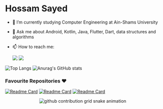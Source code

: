 # Hossam Sayed

- 🔭 I’m currently studying Computer Engineering at Ain-Shams University
- 💬 Ask me about Android, Kotlin, Java, Flutter, Dart, data structures and algorithms
- 📫 How to reach me:
  
  <a href="https://www.linkedin.com/in/hossam-sayed-nasr/" target="_blank"><img src="https://img.shields.io/badge/-LinkedIn-%230077B5?style=for-the-badge&logo=linkedin&logoColor=white" target="_blank"></a> <a href = "mailto: hossamsayed3030@gmail.com"><img src="https://img.shields.io/badge/-Gmail-%23333?style=for-the-badge&logo=gmail&logoColor=white" target="_blank"></a>
  

![Top Langs](https://github-readme-stats.vercel.app/api/top-langs/?username=Hossam-Sayed&layout=compact&theme=default&langs_count=8&line_height=24&exclude_repo=Embedded-Systems-Project) ![Anurag's GitHub stats](https://github-readme-stats.vercel.app/api?username=Hossam-Sayed&custom_title=Hossam's%20GitHub%20stats&theme=default&show_icons=true&include_all_commits=true&line_height=24)

### Favourite Repositories ❤



[![Readme Card](https://github-readme-stats.vercel.app/api/pin/?username=Hossam-Sayed&repo=fancy-todo-app&theme=default)](https://github.com/Hossam-Sayed/fancy-todo-app) [![Readme Card](https://github-readme-stats.vercel.app/api/pin/?username=Hossam-Sayed&repo=location-reminder-app&theme=default)](https://github.com/Hossam-Sayed/location-reminder-app) [![Readme Card](https://github-readme-stats.vercel.app/api/pin/?username=Hossam-Sayed&repo=asteroid-radar&theme=default)](https://github.com/Hossam-Sayed/asteroid-radar)

<div align="center">
  
  <picture>
    <source media="(prefers-color-scheme: dark)" srcset="https://github.com/Hossam-Sayed/Hossam-Sayed/blob/snake/github-contribution-grid-snake.svg">
    <img alt="github contribution grid snake animation" src="https://github.com/Hossam-Sayed/Hossam-Sayed/blob/snake/github-contribution-grid-snake.svg">
  </picture>

<!-- ![Snake animation](https://github.com/Hossam-Sayed/Hossam-Sayed/blob/snake/github-contribution-grid-snake.svg) -->
  
</div>

<!--
**Hossam-Sayed/Hossam-Sayed** is a ✨ _special_ ✨ repository because its `README.md` (this file) appears on your GitHub profile.

Here are some ideas to get you started:

- 🔭 I’m currently working on ...
- 🌱 I’m currently learning ...
- 👯 I’m looking to collaborate on ...
- 🤔 I’m looking for help with ...
- 💬 Ask me about ...
- 📫 How to reach me: ...
- 😄 Pronouns: ...
- ⚡ Fun fact: ...
-->
